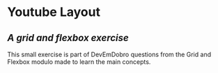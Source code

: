 # Youtube Layout
## _A grid and flexbox exercise_

This small exercise is part of DevEmDobro questions from the Grid and Flexbox modulo made to learn the main concepts.